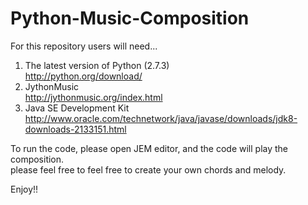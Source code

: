 # Python-Music-Composition

For this repository users will need...

1) The latest version of Python (2.7.3)                                                                              
    http://python.org/download/                                                                                      
2) JythonMusic                                                                                                       
    http://jythonmusic.org/index.html                                                                           
3) Java SE Development Kit                                                                                           
    http://www.oracle.com/technetwork/java/javase/downloads/jdk8-downloads-2133151.html                              
    
To run the code, please open JEM editor, and the code will play the composition.                                     
please feel free to feel free to create your own chords and melody.

Enjoy!!


